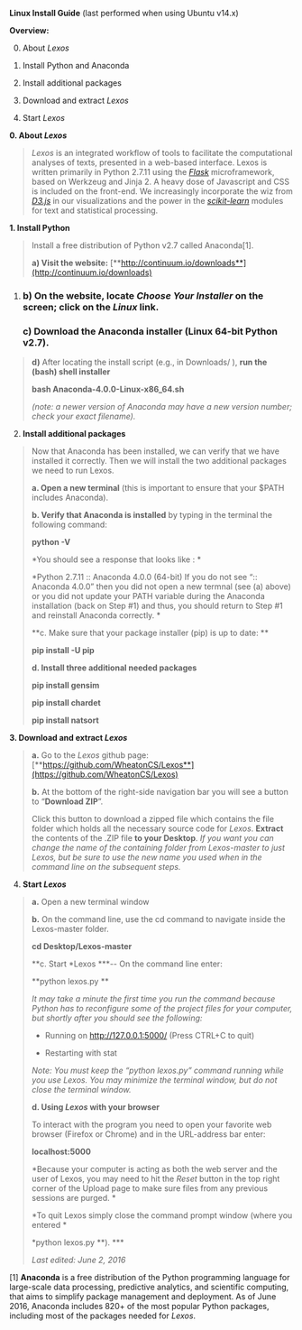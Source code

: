 **Linux Install Guide** (last performed when using Ubuntu v14.x)

**Overview:**

0. About *Lexos*

1. Install Python and Anaconda

2. Install additional packages

3. Download and extract *Lexos*

4. Start *Lexos*

**0. About *Lexos***

> *Lexos* is an integrated workflow of tools to facilitate the computational analyses of texts, presented in a web-based interface. Lexos is written primarily in Python 2.7.11 using the [*Flask*](http://flask.pocoo.org/) microframework, based on Werkzeug and Jinja 2. A heavy dose of Javascript and CSS is included on the front-end. We increasingly incorporate the wiz from [*D3.js*](http://d3js.org/) in our visualizations and the power in the [*scikit-learn*](http://scikit-learn.org/stable/) modules for text and statistical processing.

**1. Install Python**

> Install a free distribution of Python v2.7 called Anaconda[1].
>
> **a) Visit the website:** [**http://continuum.io/downloads**](http://continuum.io/downloads)

1.  ### **b)** On the website, locate *Choose Your Installer* on the screen; click on the *Linux* link.

    ### **c) Download the Anaconda installer** (Linux 64-bit Python v2.7).

> **d)** After locating the install script (e.g., in Downloads/ ), **run the (bash) shell installer**
>
> **bash Anaconda-4.0.0-Linux-x86_64.sh**
>
> *(note: a newer version of Anaconda may have a new version number; check your exact filename).*

2. **Install additional packages**

> Now that Anaconda has been installed, we can verify that we have installed it correctly. Then we will install the two additional packages we need to run Lexos.
>
> **a. Open a new terminal** (this is important to ensure that your $PATH includes Anaconda).
>
> **b. Verify that Anaconda is installed** by typing in the terminal the following command:
>
> **python -V**
>
> *You should see a response that looks like : *
>
> *Python 2.7.11 :: Anaconda 4.0.0 (64-bit) If you do not see “:: Anaconda 4.0.0” then you did not open a new termnal (see (a) above) or you did not update your PATH variable during the Anaconda installation (back on Step #1) and thus, you should return to Step #1 and reinstall Anaconda correctly. *
>
> **c. Make sure that your package installer (pip) is up to date: **
>
> **pip install -U pip**
>
> **d. Install three additional needed packages**
>
> **pip install gensim**
>
> **pip install chardet**
>
> **pip install natsort**

**3. Download and extract *Lexos***

> **a.** Go to the *Lexos* github page: [**https://github.com/WheatonCS/Lexos**](https://github.com/WheatonCS/Lexos)
>
> **b.** At the bottom of the right-side navigation bar you will see a button to “**Download ZIP**”.
>
> Click this button to download a zipped file which contains the file folder which holds all the necessary source code for *Lexos*. **Extract** the contents of the .ZIP file **to your Desktop**. *If you want you can change the name of the containing folder from Lexos-master to just Lexos, but be sure to use the new name you used when in the command line on the subsequent steps.*

4. **Start *Lexos***

> **a.** Open a new terminal window
>
> **b.** <span id="__DdeLink__74_2053500975" class="anchor"></span>On the command line, use the cd command to navigate inside the Lexos-master folder.
>
> **cd Desktop/Lexos-master**
>
> **c. Start *Lexos ***-- On the command line enter:
>
> **python lexos.py **
>
> *It may take a minute the first time you run the command because Python has to reconfigure some of the project files for your computer, but shortly after you should see the following:*
>
> * Running on http://127.0.0.1:5000/ (Press CTRL+C to quit)
>
> * Restarting with stat
>
> *Note: You must keep the “python lexos.py” command running while you use Lexos. You may minimize the terminal window, but do not close the terminal window.*
>
> **d. Using *Lexos* with your browser**
>
> To interact with the program you need to open your favorite web browser (Firefox or Chrome) and in the URL-address bar enter:
>
> **localhost:5000**
>
> *Because your computer is acting as both the web server and the user of Lexos, you may need to hit the *Reset* button in the top right corner of the Upload page to make sure files from any previous sessions are purged. *
>
> *To quit Lexos simply close the command prompt window (where you entered *
>
> *python lexos.py **). ***
>
> *Last edited: June 2, 2016*

[1] **Anaconda** is a free distribution of the Python programming language for large-scale data processing, predictive analytics, and scientific computing, that aims to simplify package management and deployment. As of June 2016, Anaconda includes 820+ of the most popular Python packages, including most of the packages needed for *Lexos*.
